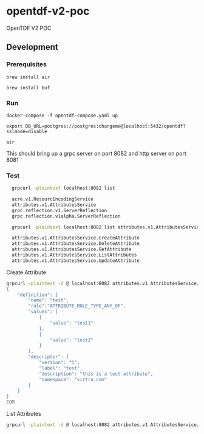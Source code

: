 # opentdf-v2-poc
OpenTDF V2 POC

## Development

### Prerequisites

`brew install air`

`brew install buf`

### Run

`docker-compose -f opentdf-compose.yaml up`

`export DB_URL=postgres://postgres:changeme@localhost:5432/opentdf?sslmode=disable`

`air`

This should bring up a grpc server on port 8082 and http server on port 8081

### Test

```bash
  grpcurl -plaintext localhost:8082 list

  acre.v1.ResourcEncodingService
  attributes.v1.AttributesService
  grpc.reflection.v1.ServerReflection
  grpc.reflection.v1alpha.ServerReflection

  grpcurl -plaintext localhost:8082 list attributes.v1.AttributesService

  attributes.v1.AttributesService.CreateAttribute
  attributes.v1.AttributesService.DeleteAttribute
  attributes.v1.AttributesService.GetAttribute
  attributes.v1.AttributesService.ListAttributes
  attributes.v1.AttributesService.UpdateAttribute

```

Create Attribute

```bash
grpcurl -plaintext -d @ localhost:8082 attributes.v1.AttributesService/CreateAttribute <<EOM  
{
    "definition": {
        "name": "test",
        "rule":"ATTRIBUTE_RULE_TYPE_ANY_OF",
        "values": [
            {
                "value": "test1"
            },
            {
                "value": "test2"
            }
        ],
        "descriptor": {
            "version": "1",
            "label": "test",
            "description": "this is a test attribute",
            "namespace": "virtru.com"
        }
    }
}
EOM
```

List Attributes

```bash
grpcurl -plaintext -d @ localhost:8082 attributes.v1.AttributesService/ListAttributes
```
